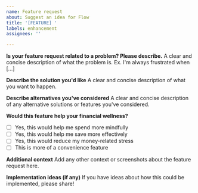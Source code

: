 ```yaml
---
name: Feature request
about: Suggest an idea for Flow
title: '[FEATURE] '
labels: enhancement
assignees: ''

---
```


**Is your feature request related to a problem? Please describe.**
A clear and concise description of what the problem is. Ex. I'm always frustrated when [...]

**Describe the solution you'd like**
A clear and concise description of what you want to happen.

**Describe alternatives you've considered**
A clear and concise description of any alternative solutions or features you've considered.

**Would this feature help your financial wellness?**
- [ ] Yes, this would help me spend more mindfully
- [ ] Yes, this would help me save more effectively  
- [ ] Yes, this would reduce my money-related stress
- [ ] This is more of a convenience feature

**Additional context**
Add any other context or screenshots about the feature request here.

**Implementation ideas (if any)**
If you have ideas about how this could be implemented, please share!
